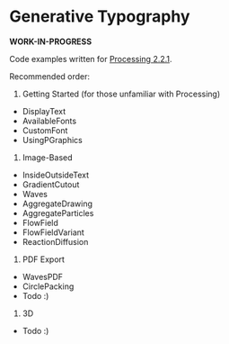 ﻿Generative Typography
=====================

**WORK-IN-PROGRESS**

Code examples written for [Processing 2.2.1](http://processing.org/download/).

Recommended order:

1. Getting Started (for those unfamiliar with Processing)
  * DisplayText
  * AvailableFonts
  * CustomFont
  * UsingPGraphics

1. Image-Based
  * InsideOutsideText
  * GradientCutout
  * Waves
  * AggregateDrawing
  * AggregateParticles
  * FlowField
  * FlowFieldVariant
  * ReactionDiffusion

1. PDF Export
  * WavesPDF
  * CirclePacking
  * Todo :)

1. 3D
  * Todo :)
